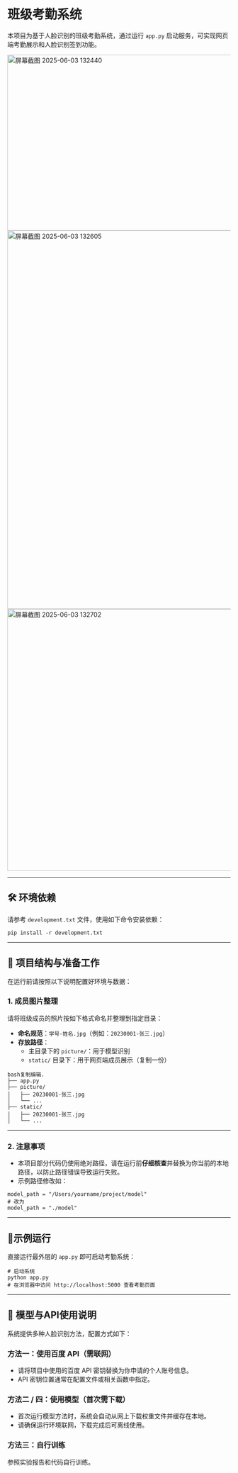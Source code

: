 # 班级考勤系统

本项目为基于人脸识别的班级考勤系统，通过运行 `app.py` 启动服务，可实现网页端考勤展示和人脸识别签到功能。

<img width="1180" height="397" alt="屏幕截图 2025-06-03 132440" src="https://github.com/user-attachments/assets/f57a1453-86b8-4028-b9d1-6c933cc74be2" />
<img width="1109" height="854" alt="屏幕截图 2025-06-03 132605" src="https://github.com/user-attachments/assets/dea09c0a-a44e-461d-a93e-759c07c51584" />
<img width="949" height="591" alt="屏幕截图 2025-06-03 132702" src="https://github.com/user-attachments/assets/b6b7bf2a-d813-4971-b93a-91abb08de721" />


------


## 🛠 环境依赖

请参考 `development.txt` 文件，使用如下命令安装依赖：

```
pip install -r development.txt
```

------

## 📁 项目结构与准备工作

在运行前请按照以下说明配置好环境与数据：

### 1. 成员图片整理

请将班级成员的照片按如下格式命名并整理到指定目录：

- **命名规范**：`学号-姓名.jpg`（例如：`20230001-张三.jpg`）
- **存放路径**：
  - 主目录下的 `picture/`：用于模型识别
  - `static/` 目录下：用于网页端成员展示（复制一份）

```
bash复制编辑.
├── app.py
├── picture/
│   ├── 20230001-张三.jpg
│   └── ...
├── static/
│   ├── 20230001-张三.jpg
│   └── ...
```

------

### 2. 注意事项

- 本项目部分代码仍使用绝对路径，请在运行前**仔细核查**并替换为你当前的本地路径，以防止路径错误导致运行失败。
- 示例路径修改如：

```
model_path = "/Users/yourname/project/model"
# 改为
model_path = "./model"
```

------

## 🚀示例运行

直接运行最外层的 `app.py` 即可启动考勤系统：

```
# 启动系统
python app.py
# 在浏览器中访问 http://localhost:5000 查看考勤页面
```

-------

## 📌 模型与API使用说明

系统提供多种人脸识别方法，配置方式如下：

### 方法一：使用百度 API（需联网）

- 请将项目中使用的百度 API 密钥替换为你申请的个人账号信息。
- API 密钥位置通常在配置文件或相关函数中指定。

### 方法二 / 四：使用模型（首次需下载）

- 首次运行模型方法时，系统会自动从网上下载权重文件并缓存在本地。
- 请确保运行环境联网，下载完成后可离线使用。

### 方法三：自行训练


参照实验报告和代码自行训练。
